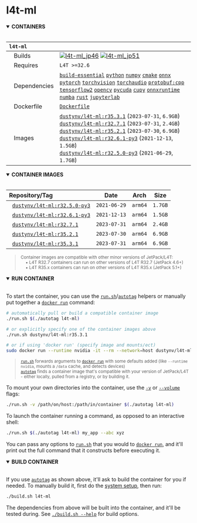 # l4t-ml

<details open>
<summary><b>CONTAINERS</b></summary>
<br>

| **`l4t-ml`** | |
| :-- | :-- |
| &nbsp;&nbsp;&nbsp;Builds | [![`l4t-ml_jp46`](https://img.shields.io/github/actions/workflow/status/dusty-nv/jetson-containers/l4t-ml_jp46.yml?label=l4t-ml:jp46)](https://github.com/dusty-nv/jetson-containers/actions/workflows/l4t-ml_jp46.yml) [![`l4t-ml_jp51`](https://img.shields.io/github/actions/workflow/status/dusty-nv/jetson-containers/l4t-ml_jp51.yml?label=l4t-ml:jp51)](https://github.com/dusty-nv/jetson-containers/actions/workflows/l4t-ml_jp51.yml) |
| &nbsp;&nbsp;&nbsp;Requires | `L4T >=32.6` |
| &nbsp;&nbsp;&nbsp;Dependencies | [`build-essential`](/packages/build-essential) [`python`](/packages/python) [`numpy`](/packages/numpy) [`cmake`](/packages/cmake/cmake_pip) [`onnx`](/packages/onnx) [`pytorch`](/packages/pytorch) [`torchvision`](/packages/pytorch/torchvision) [`torchaudio`](/packages/pytorch/torchaudio) [`protobuf:cpp`](/packages/protobuf/protobuf_cpp) [`tensorflow2`](/packages/tensorflow) [`opencv`](/packages/opencv) [`pycuda`](/packages/pycuda) [`cupy`](/packages/cupy) [`onnxruntime`](/packages/onnxruntime) [`numba`](/packages/numba) [`rust`](/packages/rust) [`jupyterlab`](/packages/jupyterlab) |
| &nbsp;&nbsp;&nbsp;Dockerfile | [`Dockerfile`](Dockerfile) |
| &nbsp;&nbsp;&nbsp;Images | [`dustynv/l4t-ml:r35.3.1`](https://hub.docker.com/r/dustynv/l4t-ml/tags) (`2023-07-31`, `6.9GB`)<br>[`dustynv/l4t-ml:r32.7.1`](https://hub.docker.com/r/dustynv/l4t-ml/tags) (`2023-07-31`, `2.4GB`)<br>[`dustynv/l4t-ml:r35.2.1`](https://hub.docker.com/r/dustynv/l4t-ml/tags) (`2023-07-30`, `6.9GB`)<br>[`dustynv/l4t-ml:r32.6.1-py3`](https://hub.docker.com/r/dustynv/l4t-ml/tags) (`2021-12-13`, `1.5GB`)<br>[`dustynv/l4t-ml:r32.5.0-py3`](https://hub.docker.com/r/dustynv/l4t-ml/tags) (`2021-06-29`, `1.7GB`) |

</details>

<details open>
<summary><b>CONTAINER IMAGES</b></summary>
<br>

| Repository/Tag | Date | Arch | Size |
| :-- | :--: | :--: | :--: |
| &nbsp;&nbsp;[`dustynv/l4t-ml:r32.5.0-py3`](https://hub.docker.com/r/dustynv/l4t-ml/tags) | `2021-06-29` | `arm64` | `1.7GB` |
| &nbsp;&nbsp;[`dustynv/l4t-ml:r32.6.1-py3`](https://hub.docker.com/r/dustynv/l4t-ml/tags) | `2021-12-13` | `arm64` | `1.5GB` |
| &nbsp;&nbsp;[`dustynv/l4t-ml:r32.7.1`](https://hub.docker.com/r/dustynv/l4t-ml/tags) | `2023-07-31` | `arm64` | `2.4GB` |
| &nbsp;&nbsp;[`dustynv/l4t-ml:r35.2.1`](https://hub.docker.com/r/dustynv/l4t-ml/tags) | `2023-07-30` | `arm64` | `6.9GB` |
| &nbsp;&nbsp;[`dustynv/l4t-ml:r35.3.1`](https://hub.docker.com/r/dustynv/l4t-ml/tags) | `2023-07-31` | `arm64` | `6.9GB` |

> <sub>Container images are compatible with other minor versions of JetPack/L4T:</sub><br>
> <sub>&nbsp;&nbsp;&nbsp;&nbsp;• L4T R32.7 containers can run on other versions of L4T R32.7 (JetPack 4.6+)</sub><br>
> <sub>&nbsp;&nbsp;&nbsp;&nbsp;• L4T R35.x containers can run on other versions of L4T R35.x (JetPack 5.1+)</sub><br>
</details>

<details open>
<summary><b>RUN CONTAINER</b></summary>
<br>

To start the container, you can use the [`run.sh`](/docs/run.md)/[`autotag`](/docs/run.md#autotag) helpers or manually put together a [`docker run`](https://docs.docker.com/engine/reference/commandline/run/) command:
```bash
# automatically pull or build a compatible container image
./run.sh $(./autotag l4t-ml)

# or explicitly specify one of the container images above
./run.sh dustynv/l4t-ml:r35.3.1

# or if using 'docker run' (specify image and mounts/ect)
sudo docker run --runtime nvidia -it --rm --network=host dustynv/l4t-ml:r35.3.1
```
> <sup>[`run.sh`](/docs/run.md) forwards arguments to [`docker run`](https://docs.docker.com/engine/reference/commandline/run/) with some defaults added (like `--runtime nvidia`, mounts a `/data` cache, and detects devices)</sup><br>
> <sup>[`autotag`](/docs/run.md#autotag) finds a container image that's compatible with your version of JetPack/L4T - either locally, pulled from a registry, or by building it.</sup>

To mount your own directories into the container, use the [`-v`](https://docs.docker.com/engine/reference/commandline/run/#volume) or [`--volume`](https://docs.docker.com/engine/reference/commandline/run/#volume) flags:
```bash
./run.sh -v /path/on/host:/path/in/container $(./autotag l4t-ml)
```
To launch the container running a command, as opposed to an interactive shell:
```bash
./run.sh $(./autotag l4t-ml) my_app --abc xyz
```
You can pass any options to [`run.sh`](/docs/run.md) that you would to [`docker run`](https://docs.docker.com/engine/reference/commandline/run/), and it'll print out the full command that it constructs before executing it.
</details>
<details open>
<summary><b>BUILD CONTAINER</b></summary>
<br>

If you use [`autotag`](/docs/run.md#autotag) as shown above, it'll ask to build the container for you if needed.  To manually build it, first do the [system setup](/docs/setup.md), then run:
```bash
./build.sh l4t-ml
```
The dependencies from above will be built into the container, and it'll be tested during.  See [`./build.sh --help`](/jetson_containers/build.py) for build options.
</details>

